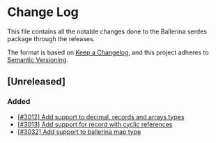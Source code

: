 # Change Log
This file contains all the notable changes done to the Ballerina serdes package through the releases.

The format is based on [Keep a Changelog](https://keepachangelog.com/en/1.0.0/), and this project adheres to
[Semantic Versioning](https://semver.org/spec/v2.0.0.html).

## [Unreleased]

### Added

- [[#3012] Add support to decimal, records and arrays types](https://github.com/ballerina-platform/ballerina-standard-library/issues/3012#issue-1274825828)
- [[#3013] Add support for record with cyclic references](https://github.com/ballerina-platform/ballerina-standard-library/issues/3013#issue-1274864592)
- [[#3032] Add support to ballerina map type](https://github.com/ballerina-platform/ballerina-standard-library/issues/3032#issue-1283701869)